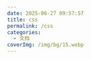 ```yaml
---
date: 2025-06-27 09:57:57
title: css
permalink: /css
categories:
  - 文档
coverImg: /img/bg/15.webp
---
```

